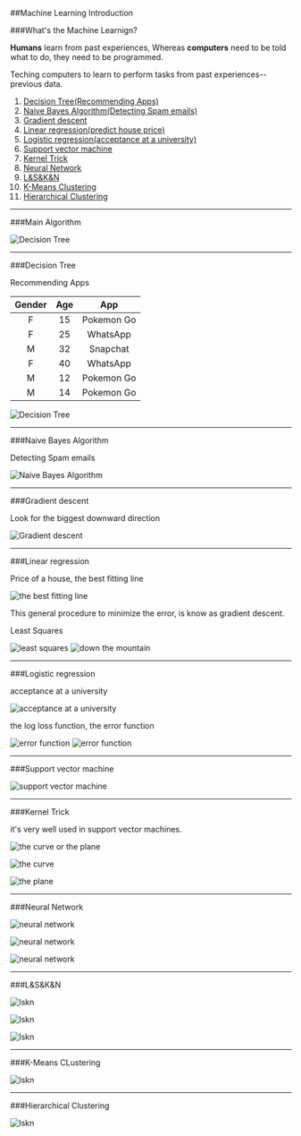 ##Machine Learning Introduction

###What's the Machine Learnign?

**Humans** learn from past experiences, Whereas **computers** need to be told what to do, they need to be programmed.

Teching computers to learn to perform tasks from past experiences--previous data.

1. [Decision Tree(Recommending Apps)](#decision-tree)
2. [Naive Bayes Algorithm(Detecting Spam emails)](#naive-bayes-algorithm)
3. [Gradient descent](#gradient-descent)
4. [Linear regression(predict house price)](#linear-regression)
5. [Logistic regression(acceptance at a university)](#logistic-regression)
6. [Support vector machine](#support-vector-machine)
6. [Kernel Trick](#kernel-trick)
7. [Neural Network](#neural-network)
8. [L&S&K&N](#lskn)
9. [K-Means Clustering](#k-means-clustering)
10. [Hierarchical Clustering](#hierarchical-clustering)

***
###Main Algorithm

![Decision Tree](resources/main_algorithm.png)

***
###<a name="decision-tree"></a>Decision Tree

Recommending Apps

Gender | Age | App
:-----:|:---:|:----:
F      |15   |Pokemon Go
F      |25   |WhatsApp
M      |32   |Snapchat
F      |40   |WhatsApp
M      |12   |Pokemon Go
M      |14   |Pokemon Go

![Decision Tree](resources/decision_tree_01.png)

***
###<a name="naive-bayes-algorithm"></a>Naive Bayes Algorithm

Detecting Spam emails

![Naive Bayes Algorithm](resources/naive_bayes_algorithm_01.png)

***
###<a name="gradient-descent"></a>Gradient descent

Look for the biggest downward direction

![Gradient descent](resources/gradient_descent_01.png)

***
###<a name="linear-regression"></a>Linear regression

Price of a house, the best fitting line

![the best fitting line](resources/linear_regression_01.png)

This general procedure to minimize the error, is know as gradient descent.

Least Squares

![least squares](resources/linear_regression_02.png)
![down the mountain](resources/linear_regression_03.png)

***
###<a name="logistic-regression"></a>Logistic regression

acceptance at a university

![acceptance at a university](resources/logistic_regression_01.png)

the log loss function, the error function

![error function](resources/logistic_regression_02.png)
![error function](resources/logistic_regression_03.png)

***
###<a name="support-vector-machine"></a>Support vector machine

![support vector machine](resources/support_vector_machine_01.png)

***
###<a name="kernel-trick"></a>Kernel Trick

it's very well used in support vector machines.

![the curve or the plane](resources/kernel_trick_01.png)

![the curve](resources/kernel_trick_02.png)

![the plane](resources/kernel_trick_03.png)

***
###<a name="neural-network"></a>Neural Network

![neural network](resources/neural_network_01.png)

![neural network](resources/neural_network_02.png)

![neural network](resources/neural_network_03.png)

***
###<a name="lskn"></a>L&S&K&N

![lskn](resources/logistic_regression_and_svm.png)

![lskn](resources/neural_network_and_kernel_trick.png)

![lskn](resources/exercise_xor.png)

***
###<a name="k-means-clustering"></a>K-Means CLustering

![lskn](resources/k_means_clustering.png)

***
###<a name="hierarchical-clustering"></a>Hierarchical Clustering

![lskn](resources/hierarchical_clustering.png)
